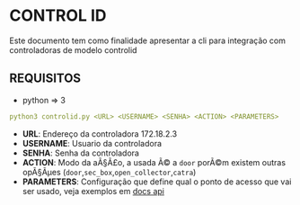 # CONTROL ID

Este documento tem como finalidade apresentar a cli para integração com controladoras de modelo controlid

## REQUISITOS

* python => 3


```yaml
python3 controlid.py <URL> <USERNAME> <SENHA> <ACTION> <PARAMETERS>

```

- **URL**:  Endereço da controladora 172.18.2.3 
- **USERNAME**: Usuario da controladora
- **SENHA**: Senha da controladora
- **ACTION**: Modo da aÃ§Ã£o, a usada Ã© a `door` porÃ©m existem outras opÃ§Ãµes (`door`,`sec_box`,`open_collector`,`catra`) 
- **PARAMETERS**: Configuração que define qual o ponto de acesso que vai ser usado, veja exemplos em [docs api](https://www.controlid.com.br/docs/access-api-pt/acoes/abertura-remota-porta-e-catraca/#exemplo-abrir-rele-idaccessidfitidbox)

